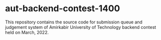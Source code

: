 # aut-backend-contest-1400
This repository contains the source code for submission queue and judgement system of Amirkabir University of Technology backend contest held on March, 2022.
